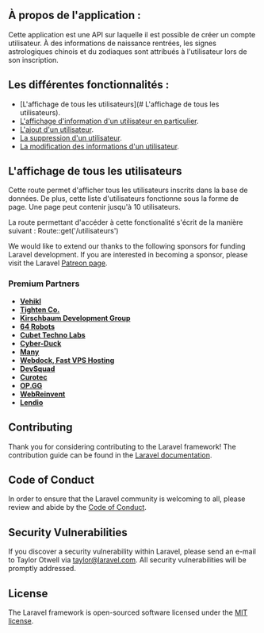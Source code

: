 ## À propos de l'application :

Cette application est une API sur laquelle il est possible de créer un compte utilisateur. À des informations de naissance rentrées, les signes astrologiques chinois et du zodiaques sont attribués à l'utilisateur lors de son inscription. 


## Les différentes fonctionnalités : 

- [L'affichage de tous les utilisateurs](# L'affichage de tous les utilisateurs).
- [L'affichage d'information d'un utilisateur en particulier](https://laravel.com/docs/routing).
- [L'ajout d'un utilisateur](https://laravel.com/docs/routing).
- [La suppression d'un utilisateur](https://laravel.com/docs/routing).
- [La modification des informations d'un utilisateur](https://laravel.com/docs/routing).

## L'affichage de tous les utilisateurs

Cette route permet d'afficher tous les utilisateurs inscrits dans la base de données. De plus, cette liste d'utilisateurs fonctionne sous la forme de page. Une page peut contenir jusqu'à 10 utilisateurs.

La route permettant d'accéder à cette fonctionalité s'écrit de la manière suivant : Route::get('/utilisateurs')

We would like to extend our thanks to the following sponsors for funding Laravel development. If you are interested in becoming a sponsor, please visit the Laravel [Patreon page](https://patreon.com/taylorotwell).

### Premium Partners

- **[Vehikl](https://vehikl.com/)**
- **[Tighten Co.](https://tighten.co)**
- **[Kirschbaum Development Group](https://kirschbaumdevelopment.com)**
- **[64 Robots](https://64robots.com)**
- **[Cubet Techno Labs](https://cubettech.com)**
- **[Cyber-Duck](https://cyber-duck.co.uk)**
- **[Many](https://www.many.co.uk)**
- **[Webdock, Fast VPS Hosting](https://www.webdock.io/en)**
- **[DevSquad](https://devsquad.com)**
- **[Curotec](https://www.curotec.com/services/technologies/laravel/)**
- **[OP.GG](https://op.gg)**
- **[WebReinvent](https://webreinvent.com/?utm_source=laravel&utm_medium=github&utm_campaign=patreon-sponsors)**
- **[Lendio](https://lendio.com)**

## Contributing

Thank you for considering contributing to the Laravel framework! The contribution guide can be found in the [Laravel documentation](https://laravel.com/docs/contributions).

## Code of Conduct

In order to ensure that the Laravel community is welcoming to all, please review and abide by the [Code of Conduct](https://laravel.com/docs/contributions#code-of-conduct).

## Security Vulnerabilities

If you discover a security vulnerability within Laravel, please send an e-mail to Taylor Otwell via [taylor@laravel.com](mailto:taylor@laravel.com). All security vulnerabilities will be promptly addressed.

## License

The Laravel framework is open-sourced software licensed under the [MIT license](https://opensource.org/licenses/MIT).
